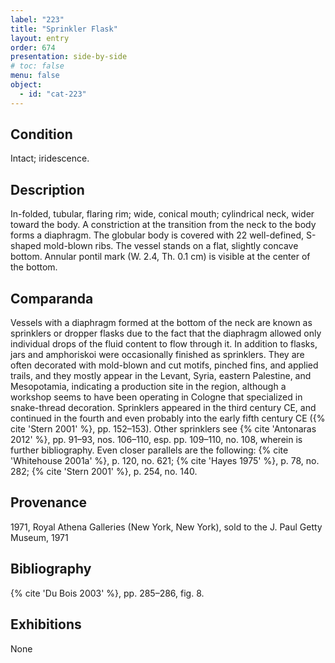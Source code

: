 ```yaml
---
label: "223"
title: "Sprinkler Flask"
layout: entry
order: 674
presentation: side-by-side
# toc: false
menu: false
object:
  - id: "cat-223"
---
```


## Condition

Intact; iridescence.

## Description

In-folded, tubular, flaring rim; wide, conical mouth; cylindrical neck, wider toward the body. A constriction at the transition from the neck to the body forms a diaphragm. The globular body is covered with 22 well-defined, S-shaped mold-blown ribs. The vessel stands on a flat, slightly concave bottom. Annular pontil mark (W. 2.4, Th. 0.1 cm) is visible at the center of the bottom.

## Comparanda

Vessels with a diaphragm formed at the bottom of the neck are known as sprinklers or dropper flasks due to the fact that the diaphragm allowed only individual drops of the fluid content to flow through it. In addition to flasks, jars and amphoriskoi were occasionally finished as sprinklers. They are often decorated with mold-blown and cut motifs, pinched fins, and applied trails, and they mostly appear in the Levant, Syria, eastern Palestine, and Mesopotamia, indicating a production site in the region, although a workshop seems to have been operating in Cologne that specialized in snake-thread decoration. Sprinklers appeared in the third century CE, and continued in the fourth and even probably into the early fifth century CE ({% cite 'Stern 2001' %}, pp. 152–153). Other sprinklers see {% cite 'Antonaras 2012' %}, pp. 91–93, nos. 106–110, esp. pp. 109–110, no. 108, wherein is further bibliography. Even closer parallels are the following: {% cite 'Whitehouse 2001a' %}, p. 120, no. 621; {% cite 'Hayes 1975' %}, p. 78, no. 282; {% cite 'Stern 2001' %}, p. 254, no. 140.

## Provenance

1971, Royal Athena Galleries (New York, New York), sold to the J. Paul Getty Museum, 1971

## Bibliography

{% cite 'Du Bois 2003' %}, pp. 285–286, fig. 8.

## Exhibitions

None
